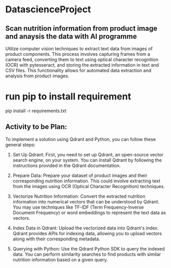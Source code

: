 # DatascienceProject


## Scan nutrition information from product image and anaysis the data with AI programme

 Utilize computer vision techniques to extract text data from images of product components. This process involves capturing frames from a camera feed, converting them to text using optical character recognition (OCR) with pytesseract, and storing the extracted information in text and CSV files. This functionality allows for automated data extraction and analysis from product images.



# run pip to install requirement
 pip install -r requirements.txt


##  Activity to be Plan:

To implement a solution using Qdrant and Python, you can follow these general steps:

1. Set Up Qdrant: First, you need to set up Qdrant, an open-source vector search engine, on your system. You can install Qdrant by following the instructions provided in the Qdrant documentation.

2. Prepare Data: Prepare your dataset of product images and their corresponding nutrition information. This could involve extracting text from the images using OCR (Optical Character Recognition) techniques.

3. Vectorize Nutrition Information: Convert the extracted nutrition information into numerical vectors that can be understood by Qdrant. You may use techniques like TF-IDF (Term Frequency-Inverse Document Frequency) or word embeddings to represent the text data as vectors.

4. Index Data in Qdrant: Upload the vectorized data into Qdrant's index. Qdrant provides APIs for indexing data, allowing you to upload vectors along with their corresponding metadata.

5. Querying with Python: Use the Qdrant Python SDK to query the indexed data. You can perform similarity searches to find products with similar nutrition information based on a given query.

